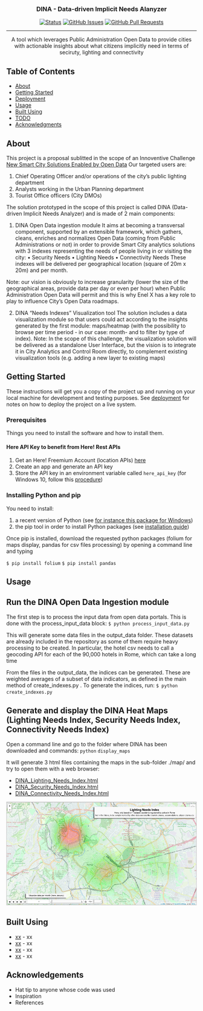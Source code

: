 
<h3 align="center">DINA - Data-driven Implicit Needs Alanyzer</h3>

<div align="center">

[![Status](https://img.shields.io/badge/status-active-success.svg)]()
[![GitHub Issues](https://img.shields.io/github/issues/kylelobo/The-Documentation-Compendium.svg)](https://github.com/delahayethierry/dina/issues)
[![GitHub Pull Requests](https://img.shields.io/github/issues-pr/kylelobo/The-Documentation-Compendium.svg)](https://github.com/delahayethierry/dina/pulls)


</div>

---

<p align="center"> A tool which leverages Public Administration Open Data to provide cities with actionable insights about what citizens implicitly need in terms of seciruty, lighting and connectivity
    <br> 
</p>

##  Table of Contents

- [About](#about)
- [Getting Started](#getting_started)
- [Deployment](#deployment)
- [Usage](#usage)
- [Built Using](#built_using)
- [TODO](../TODO.md)
- [Acknowledgments](#acknowledgement)

##  About <a name = "about"></a>

This project is a proposal sublitted in the scope of an Innoventive Challenge [New Smart City Solutions Enabled by Open Data](https://openinnovability.enel.com/projects/New-smart-city-solutions-enabled-by-open-data)
Our targeted users are: 
1.	Chief Operating Officer and/or operations of the city’s public lighting department
2.	Analysts working in the Urban Planning department
3.	Tourist Office officers (City DMOs)

The solution prototyped in the scope of this project is called DINA (Data-driven Implicit Needs Analyzer) and is made of 2 main components:

1.	DINA Open Data ingestion module
It aims at becoming a transversal component, supported by an extensible framework, which gathers, cleans, enriches and normalizes Open Data (coming from Public Administrations or not) in order to provide Smart City analytics solutions with 3 indexes representing the needs of people living in or visiting the city: 
•	Security Needs
•	Lighting Needs
•	Connectivity Needs
These indexes will be delivered per geographical location (square of 20m x 20m) and per month.

Note: our vision is obviously to increase granularity (lower the size of the geographical areas, provide data per day or even per hour) when Public Administration Open Data will permit and this is why Enel X has a key role to play to influence City’s Open Data roadmaps.

2.	DINA “Needs Indexes” Visualization tool
The solution includes a data visualization module so that users could act according to the insights generated by the first module: maps/heatmap (with the possibility to browse per time period - in our case: month- and to filter by type of index). 
Note: In the scope of this challenge, the visualization solution will be delivered as a standalone User Interface, but the vision is to integrate it in City Analytics and Control Room directly, to complement existing visualization tools (e.g. adding a new layer to existing maps)


##  Getting Started <a name = "getting_started"></a>

These instructions will get you a copy of the project up and running on your local machine for development and testing purposes. See [deployment](#deployment) for notes on how to deploy the project on a live system.

### Prerequisites

Things you need to install the software and how to install them.

#### Here API Key to benefit from Here! Rest APIs
1. Get an Here! Freemium Account (location APIs) [here](https://developer.here.com/sign-up?create=Freemium-Basic&keepState=true&step=account)
2. Create an app and generate an API key
3. Store the API key in an environment variable called `here_api_key` (for Windows 10, follow this [procedure](https://www.onmsft.com/how-to/how-to-set-an-environment-variable-in-windows-10))


### Installing Python and pip


You need to install:
1. a recent version of Python (see [for instance this package for Windows](https://www.python.org/downloads/release/python-385/))
2. the pip tool in order to install Python packages (see [installation guide](https://www.liquidweb.com/kb/install-pip-windows/))

Once pip is installed, download the requested python packages (folium for maps display, pandas for csv files processing) by opening a command line and typing

`$ pip install folium`
`$ pip install pandas`


##  Usage <a name="usage"></a>

## Run the DINA Open Data Ingestion module

The first step is to process the input data from open data portals. This is done with the process_input_data block:
`$ python process_input_data.py`

This will generate some data files in the output_data folder. These datasets are already included in the repository as some of them require heavy processing to be created. In particular, the hotel csv needs to call a geocoding API for each of the 90,000 hotels in Rome, which can take a long time

From the files in the output_data, the indices can be generated. These are weighted averages of a subset of data indicators, as defined in the main method of create_indexes.py . To generate the indices, run:
`$ python create_indexes.py`


## Generate and display the DINA Heat Maps (Lighting Needs Index, Security Needs Index, Connectivity Needs Index)

Open a command line and go to the folder where DINA has been downloaded and commands:
`python` 
`display_maps`


It will generate 3 html files containing the maps in the sub-folder ./map/ and try to open them with a web browser:
* [DINA_Lighting_Needs_Index.html](./map/DINA_Lighting_Needs_Index.html)
* [DINA_Security_Needs_Index.html](./map/DINA_Security_Needs_Index.html)
* [DINA_Connectivity_Needs_Index.html](./map/DINA_Connectivity_Needs_Index.html)

![Example of Heatmap for the city of Roma and Lighting Needs](DINA_HeatMap_Example.png)


##  Built Using <a name = "built_using"></a>

- [xx](https://www.mongodb.com/) - xx
- [xx](https://expressjs.com/) - xx
- [xx](https://vuejs.org/) - xx
- [xx](https://nodejs.org/en/) - xx



##  Acknowledgements <a name = "acknowledgement"></a>

- Hat tip to anyone whose code was used
- Inspiration
- References
